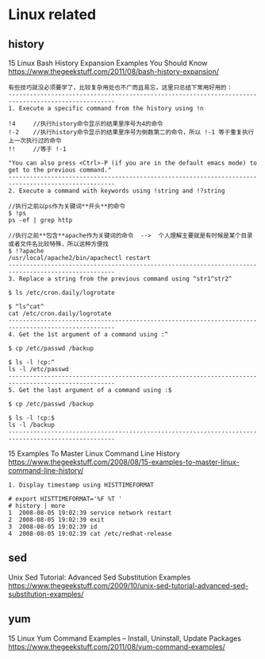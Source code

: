 

# Linux related

## history

15 Linux Bash History Expansion Examples You Should Know https://www.thegeekstuff.com/2011/08/bash-history-expansion/
```
有些技巧就没必须要学了，比较复杂用处也不广而且易忘，这里只总结下常用好用的：
----------------------------------------------------------------------------------------------------
1. Execute a specific command from the history using !n

!4     //执行history命令显示的结果里序号为4的命令
!-2    //执行history命令显示的结果里序号为倒数第二的命令，所以 !-1 等于重复执行上一次执行过的命令
!!     //等于 !-1

"You can also press <Ctrl>-P (if you are in the default emacs mode) to get to the previous command."
----------------------------------------------------------------------------------------------------
2. Execute a command with keywords using !string and !?string

//执行之前以ps作为关键词**开头**的命令
$ !ps
ps -ef | grep http

//执行之前**包含**apache作为关键词的命令  -->  个人理解主要就是有时候是某个目录或者文件名比较特殊，所以这种方便找
$ !?apache
/usr/local/apache2/bin/apachectl restart
----------------------------------------------------------------------------------------------------
3. Replace a string from the previous command using ^str1^str2^

$ ls /etc/cron.daily/logrotate

$ ^ls^cat^
cat /etc/cron.daily/logrotate
----------------------------------------------------------------------------------------------------
4. Get the 1st argument of a command using :^

$ cp /etc/passwd /backup

$ ls -l !cp:^
ls -l /etc/passwd
----------------------------------------------------------------------------------------------------
5. Get the last argument of a command using :$

$ cp /etc/passwd /backup

$ ls -l !cp:$
ls -l /backup
----------------------------------------------------------------------------------------------------
```

15 Examples To Master Linux Command Line History https://www.thegeekstuff.com/2008/08/15-examples-to-master-linux-command-line-history/
```
1. Display timestamp using HISTTIMEFORMAT

# export HISTTIMEFORMAT='%F %T '
# history | more
1  2008-08-05 19:02:39 service network restart
2  2008-08-05 19:02:39 exit
3  2008-08-05 19:02:39 id
4  2008-08-05 19:02:39 cat /etc/redhat-release

```

## sed

Unix Sed Tutorial: Advanced Sed Substitution Examples https://www.thegeekstuff.com/2009/10/unix-sed-tutorial-advanced-sed-substitution-examples/

## yum

15 Linux Yum Command Examples – Install, Uninstall, Update Packages https://www.thegeekstuff.com/2011/08/yum-command-examples/
